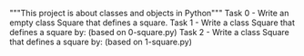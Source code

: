 """This project is about classes and objects in Python"""
Task 0 - Write an empty class Square that defines a square.
Task 1 - Write a class Square that defines a square by: (based on 0-square.py)
Task 2 - Write a class Square that defines a square by: (based on 1-square.py)
